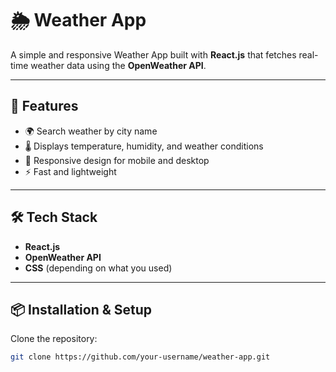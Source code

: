 # 🌦️ Weather App

A simple and responsive Weather App built with **React.js** that fetches real-time weather data using the **OpenWeather API**.

---

## 🚀 Features
- 🌍 Search weather by city name  
- 🌡️ Displays temperature, humidity, and weather conditions  
- 📱 Responsive design for mobile and desktop  
- ⚡ Fast and lightweight  

---

## 🛠️ Tech Stack
- **React.js**
- **OpenWeather API**
- **CSS** (depending on what you used)

---

## 📦 Installation & Setup

Clone the repository:
```bash
git clone https://github.com/your-username/weather-app.git
